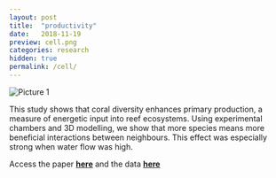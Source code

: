```yaml
---
layout: post
title:  "productivity"
date:   2018-11-19
preview: cell.png
categories: research
hidden: true
permalink: /cell/
---
```


![Picture 1]({{site.baseurl}}/images/research/Mike_exp.jpg?auto=yes)

This study shows that coral diversity enhances primary production, a measure of energetic input into reef ecosystems. Using experimental chambers and 3D modelling, we show that more species means more beneficial interactions between neighbours. This effect was especially strong when water flow was high. 



Access the paper [**here**](https://www.sciencedirect.com/science/article/pii/S096098221831220X) and the data [**here**](https://research.jcu.edu.au/researchdata/default/detail/d92d106258f6584fcfb880d79d5e6e10/)
